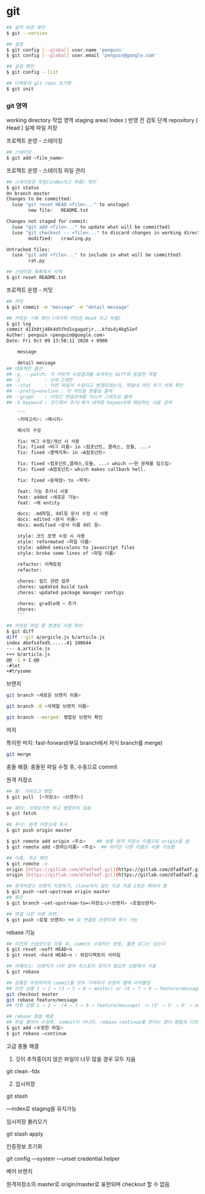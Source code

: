 # git

```bash
## 설치 버전 확인
$ git --version

## 설정
$ git config [--global] user.name 'penguin'
$ git config [--global] user.email 'penguin@google.com'

## 설정 확인
$ git config --list

## 디렉토리 git repo 초기화
$ git init
```

### git 영역

working directory    	작업 영역
staging area( Index )	반영 전 검토 단계
repository ( Head )  	실제 파일 저장

프로젝트 운영 -  스테이징

```bash
## 스테이징
$ git add <file_name>
```

프로젝트 운영 - 스테이징 파일 관리

```bash
## 스테이징된 파일(index라고 부름) 확인
$ git status
On branch master
Changes to be committed:
  (use "git reset HEAD <file>..." to unstage)
        new file:   README.txt

Changes not staged for commit:
  (use "git add <file>..." to update what will be committed)
  (use "git checkout -- <file>..." to discard changes in working directory)
        modified:   crawling.py

Untracked files:
  (use "git add <file>..." to include in what will be committed)
        rat.py

## 스테이징 목록에서 삭제
$ git reset README.txt
```

프로젝트 운영 - 커밋

```bash
## 커밋
$ git commit -m "message" -m "detail message"

## 커밋된 기록 확인 (마지막 커밋은 Head 라고 부름)
$ git log
commit 411h8tj48k4d5fhd1sgagatjr...kfds4j4kg51ef
Auther: penguin <penguin@google.com>
Date: Fri Oct 09 13:58:11 2020 + 0900

	message

	detail message
## 대표적인 옵션
## -p, --patch: 각 커밋의 수정결과를 보여주는 diff와 동일한 역할
## -2         : 상위 2개만
## --stat     : 어떤 파일이 수정되고 변경되었는지, 파일내 라인 추가 삭제 확인
## --pretty=oneline : 각 커밋을 한줄로 출력
## --graph    : 커밋간 연결관계를 아스키 그래프로 출력
## -S keyword ; 코드에서 추가/제거 내역중 keyword에 해당하는 내용 검색

    ```
    <카테고리>: <메시지>

    메시지 구성

    fix: 버그 수정/개선 시 사용
    fix: fixed <버그 이름> in <컴포넌트, 클래스, 모듈, ...>
    fix: fixed <콜백지옥> in <A컴포넌트>

    fix: fixed <컴포넌트,클래스,모듈, ...> which <~한 문제를 일으킴>
    fix: fixed <A컴포넌트> which makes callback hell.

    fix: fixed <문제점> to <목적>

    feat: 기능 추가시 사용 
    feat: added <새로운 기능>
    feat: ~에 entity

    docs: .md파일, ddl등 문서 수정 시 사용
    docs: edited <문서 이름>
    docs: modified <문서 이름 ddl 등>

    style: 코드 포맷 수정 시 사용
    style: reformated <파일 이름>
    style: added semicolons to javascript files
    style: broke some lines of <파일 이름>
    		
    refactor: 리팩토링
    refactor: 

    chores: 빌드 관련 업무
    chores: updated build task
    chores: updated package manager configs

    chores: gradle에 ~ 추가
    chores: 
    ```

## 커밋된 파일 중 변경된 사항 확인
$ git diff 
diff --git a/argicle.js b/article.js
index 46efs4fed5......41 100644
--- a.article.js
+++ b/article.js
@@ -1 + 1 @@
-#let
+#trysome
```

브랜치

```bash
git branch <새로운 브랜치 이름>

git branch -D <삭제할 브랜치 이름>

git branch --merged: 병합된 브랜치 확인
```

머지

특이한 머지: fast-forward(부모 branch에서 자식 branch를 merge)

```bash
git merge
```

충돌 해결: 충돌된 파일 수정 후, 수동으로 commit 

원격 저장소

```bash
## 풀: 가져오고 병합
$ git pull  [<저장소> <브랜치>]

## 패치: 가져오가만 하고 병합하지 않음
$ git fetch

## 푸시: 원격 저장소에 푸시
$ git push origin master

$ git remote add origin <주소>    ## 보통 원격 저장소 이름으로 origin을 씀
$ git remote add <원하는이름> <주소>  ## 하지만 다른 이름도 사용 가능함

## 이름, 주소 확인
$ git remote -v
origin [https://gitlab.com/dfadfadf.git](https://gitlab.com/dfadfadf.git) (fetch)
origin [https://gitlab.com/dfadfadf.git](https://gitlab.com/dfadfadf.git) (push)

## 원격저장소 브랜치 지정하기, clone하지 않는 이상 처음 1번은 해줘야 함
$ git push —set-upstream origin master
## 혹은
$ git branch —set-upstream-to=<저장소>/<브랜치> <로컬브랜치>

## 연결 시킨 이후 라면,
$ git push <로컬 브랜치> ## 로 연결된 브랜치에 푸시 가능
```

rebase 기능

```bash
## 이전의 스냅샷으로 이동 후, commit 수정하는 방법, 물론 로그는 남는다
$ git reset —soft HEAD~n
$ git reset —hard HEAD~n : 워킹디렉토리 사라짐

## 리베이스: 브랜치가 너무 많아 히스토리 정리가 필요한 상황에서 사용
$ git rebase

## 공통된 부모까지의 commit을 모두 가져와서 브랜치 옆에 이어붙임
## 이전 상황 1 → 2 → (3 → 5 → 6 → master) or (4 → 7 → 9 → feature/message)
git checkout master
git rebase feature/message
## 이후 상황 1 → 2 →  (4 → 7 → 9 → feature/message) -> (3' → 5' → 6' → master)

## rebase 충돌 해결
## 파일 열어서 수정후, commit이 아니라, rebase continue를 한다는 점이 병합과 다르다
$ git add <수정한 파일>
$ git rebase —continue
```

고급 충돌 해결

1. 깃이 추적중이지 않은 파일이 너무 많을 경우 모두 지움

git clean -fdx

2. 임시저장

git stash

—index로 staging을 유지가능

임시저장 불러오기

git stash apply

인증정보 초기화

git config —system —unset credential.helper

베어 브랜치

원격저장소의 master로 origin/master로 표현되며 checkout 할 수 없음
